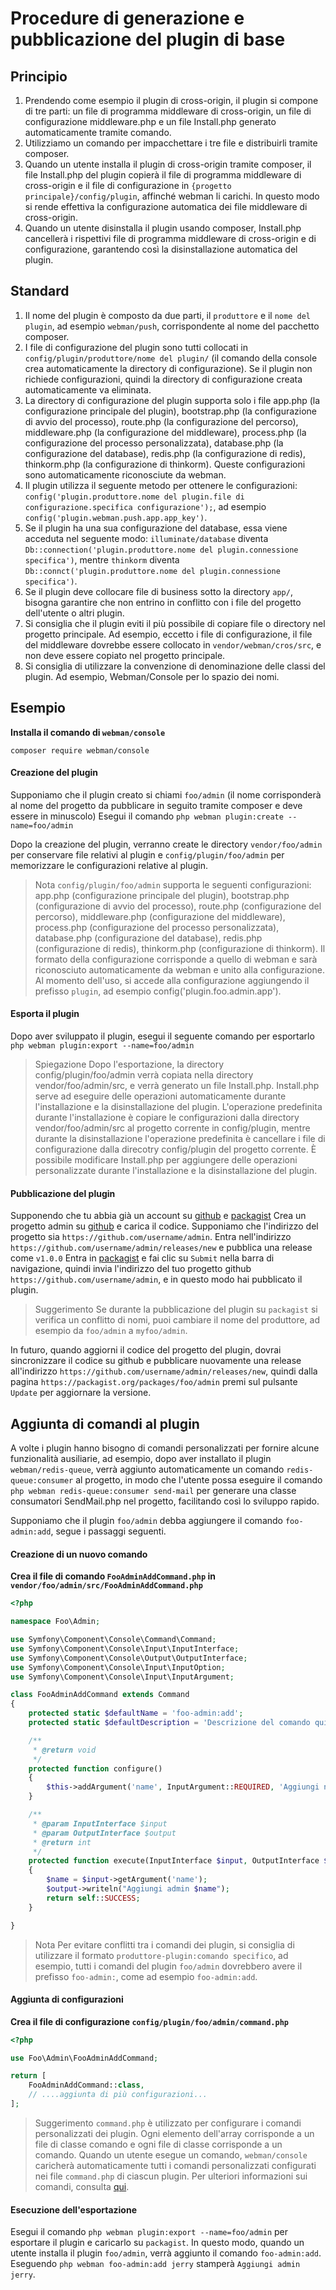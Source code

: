 # Procedure di generazione e pubblicazione del plugin di base

## Principio
1. Prendendo come esempio il plugin di cross-origin, il plugin si compone di tre parti: un file di programma middleware di cross-origin, un file di configurazione middleware.php e un file Install.php generato automaticamente tramite comando.
2. Utilizziamo un comando per impacchettare i tre file e distribuirli tramite composer.
3. Quando un utente installa il plugin di cross-origin tramite composer, il file Install.php del plugin copierà il file di programma middleware di cross-origin e il file di configurazione in `{progetto principale}/config/plugin`, affinché webman li carichi. In questo modo si rende effettiva la configurazione automatica dei file middleware di cross-origin.
4. Quando un utente disinstalla il plugin usando composer, Install.php cancellerà i rispettivi file di programma middleware di cross-origin e di configurazione, garantendo così la disinstallazione automatica del plugin.

## Standard
1. Il nome del plugin è composto da due parti, il `produttore` e il `nome del plugin`, ad esempio `webman/push`, corrispondente al nome del pacchetto composer.
2. I file di configurazione del plugin sono tutti collocati in `config/plugin/produttore/nome del plugin/` (il comando della console crea automaticamente la directory di configurazione). Se il plugin non richiede configurazioni, quindi la directory di configurazione creata automaticamente va eliminata.
3. La directory di configurazione del plugin supporta solo i file app.php (la configurazione principale del plugin), bootstrap.php (la configurazione di avvio del processo), route.php (la configurazione del percorso), middleware.php (la configurazione del middleware), process.php (la configurazione del processo personalizzata), database.php (la configurazione del database), redis.php (la configurazione di redis), thinkorm.php (la configurazione di thinkorm). Queste configurazioni sono automaticamente riconosciute da webman.
4. Il plugin utilizza il seguente metodo per ottenere le configurazioni: `config('plugin.produttore.nome del plugin.file di configurazione.specifica configurazione');`, ad esempio `config('plugin.webman.push.app.app_key')`.
5. Se il plugin ha una sua configurazione del database, essa viene acceduta nel seguente modo: `illuminate/database` diventa `Db::connection('plugin.produttore.nome del plugin.connessione specifica')`, mentre `thinkorm` diventa `Db::connct('plugin.produttore.nome del plugin.connessione specifica')`.
6. Se il plugin deve collocare file di business sotto la directory `app/`, bisogna garantire che non entrino in conflitto con i file del progetto dell'utente o altri plugin.
7. Si consiglia che il plugin eviti il più possibile di copiare file o directory nel progetto principale. Ad esempio, eccetto i file di configurazione, il file del middleware dovrebbe essere collocato in `vendor/webman/cros/src`, e non deve essere copiato nel progetto principale.
8. Si consiglia di utilizzare la convenzione di denominazione delle classi del plugin. Ad esempio, Webman/Console per lo spazio dei nomi.

## Esempio

**Installa il comando di `webman/console`**

`composer require webman/console`

#### Creazione del plugin
Supponiamo che il plugin creato si chiami `foo/admin` (il nome corrisponderà al nome del progetto da pubblicare in seguito tramite composer e deve essere in minuscolo)
Esegui il comando
`php webman plugin:create --name=foo/admin`

Dopo la creazione del plugin, verranno create le directory `vendor/foo/admin` per conservare file relativi al plugin e `config/plugin/foo/admin` per memorizzare le configurazioni relative al plugin.

> Nota
> `config/plugin/foo/admin` supporta le seguenti configurazioni: app.php (configurazione principale del plugin), bootstrap.php (configurazione di avvio del processo), route.php (configurazione del percorso), middleware.php (configurazione del middleware), process.php (configurazione del processo personalizzata), database.php (configurazione del database), redis.php (configurazione di redis), thinkorm.php (configurazione di thinkorm). Il formato della configurazione corrisponde a quello di webman e sarà riconosciuto automaticamente da webman e unito alla configurazione.
Al momento dell'uso, si accede alla configurazione aggiungendo il prefisso `plugin`, ad esempio config('plugin.foo.admin.app').

#### Esporta il plugin

Dopo aver sviluppato il plugin, esegui il seguente comando per esportarlo
`php webman plugin:export --name=foo/admin`

> Spiegazione
> Dopo l'esportazione, la directory config/plugin/foo/admin verrà copiata nella directory vendor/foo/admin/src, e verrà generato un file Install.php. Install.php serve ad eseguire delle operazioni automaticamente durante l'installazione e la disinstallazione del plugin. L'operazione predefinita durante l'installazione è copiare le configurazioni dalla directory vendor/foo/admin/src al progetto corrente in config/plugin, mentre durante la disinstallazione l'operazione predefinita è cancellare i file di configurazione dalla direcotry config/plugin del progetto corrente. È possibile modificare Install.php per aggiungere delle operazioni personalizzate durante l'installazione e la disinstallazione del plugin.

#### Pubblicazione del plugin
Supponendo che tu abbia già un account su [github](https://github.com) e [packagist](https://packagist.org)
Crea un progetto admin su [github](https://github.com) e carica il codice. Supponiamo che l'indirizzo del progetto sia `https://github.com/username/admin`.
Entra nell'indirizzo `https://github.com/username/admin/releases/new` e pubblica una release come `v1.0.0`
Entra in [packagist](https://packagist.org) e fai clic su `Submit` nella barra di navigazione, quindi invia l'indirizzo del tuo progetto github `https://github.com/username/admin`, e in questo modo hai pubblicato il plugin.

> Suggerimento
> Se durante la pubblicazione del plugin su `packagist` si verifica un conflitto di nomi, puoi cambiare il nome del produttore, ad esempio da `foo/admin` a `myfoo/admin`.

In futuro, quando aggiorni il codice del progetto del plugin, dovrai sincronizzare il codice su github e pubblicare nuovamente una release all'indirizzo `https://github.com/username/admin/releases/new`, quindi dalla pagina `https://packagist.org/packages/foo/admin` premi sul pulsante `Update` per aggiornare la versione.

## Aggiunta di comandi al plugin
A volte i plugin hanno bisogno di comandi personalizzati per fornire alcune funzionalità ausiliarie, ad esempio, dopo aver installato il plugin `webman/redis-queue`, verrà aggiunto automaticamente un comando `redis-queue:consumer` al progetto, in modo che l'utente possa eseguire il comando `php webman redis-queue:consumer send-mail` per generare una classe consumatori SendMail.php nel progetto, facilitando così lo sviluppo rapido.

Supponiamo che il plugin `foo/admin` debba aggiungere il comando `foo-admin:add`, segue i passaggi seguenti.

#### Creazione di un nuovo comando
**Crea il file di comando `FooAdminAddCommand.php` in `vendor/foo/admin/src/FooAdminAddCommand.php`**

```php
<?php

namespace Foo\Admin;

use Symfony\Component\Console\Command\Command;
use Symfony\Component\Console\Input\InputInterface;
use Symfony\Component\Console\Output\OutputInterface;
use Symfony\Component\Console\Input\InputOption;
use Symfony\Component\Console\Input\InputArgument;

class FooAdminAddCommand extends Command
{
    protected static $defaultName = 'foo-admin:add';
    protected static $defaultDescription = 'Descrizione del comando qui';

    /**
     * @return void
     */
    protected function configure()
    {
        $this->addArgument('name', InputArgument::REQUIRED, 'Aggiungi nome');
    }

    /**
     * @param InputInterface $input
     * @param OutputInterface $output
     * @return int
     */
    protected function execute(InputInterface $input, OutputInterface $output)
    {
        $name = $input->getArgument('name');
        $output->writeln("Aggiungi admin $name");
        return self::SUCCESS;
    }

}
```

> Nota
> Per evitare conflitti tra i comandi dei plugin, si consiglia di utilizzare il formato `produttore-plugin:comando specifico`, ad esempio, tutti i comandi del plugin `foo/admin` dovrebbero avere il prefisso `foo-admin:`, come ad esempio `foo-admin:add`.

#### Aggiunta di configurazioni
**Crea il file di configurazione `config/plugin/foo/admin/command.php`**
```php
<?php

use Foo\Admin\FooAdminAddCommand;

return [
    FooAdminAddCommand::class,
    // ....aggiunta di più configurazioni...
];
```

> Suggerimento
> `command.php` è utilizzato per configurare i comandi personalizzati dei plugin. Ogni elemento dell'array corrisponde a un file di classe comando e ogni file di classe corrisponde a un comando. Quando un utente esegue un comando, `webman/console` caricherà automaticamente tutti i comandi personalizzati configurati nei file `command.php` di ciascun plugin. Per ulteriori informazioni sui comandi, consulta [qui](console.md).

#### Esecuzione dell'esportazione
Esegui il comando `php webman plugin:export --name=foo/admin` per esportare il plugin e caricarlo su `packagist`. In questo modo, quando un utente installa il plugin `foo/admin`, verrà aggiunto il comando `foo-admin:add`. Eseguendo `php webman foo-admin:add jerry` stamperà `Aggiungi admin jerry`.

